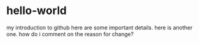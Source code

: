 # hello-world
my introduction to github
here are some important details.
here is another one. how do i comment on the reason for change?
